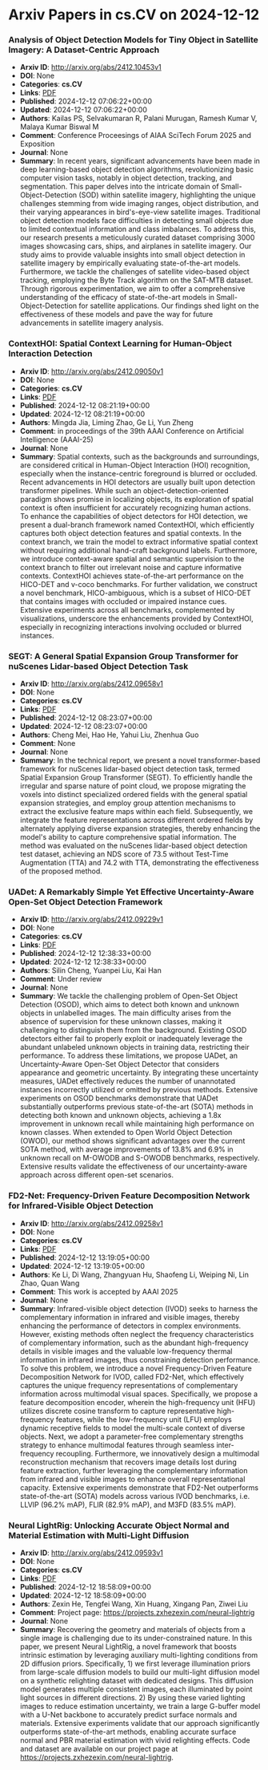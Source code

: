 # Arxiv Papers in cs.CV on 2024-12-12
### Analysis of Object Detection Models for Tiny Object in Satellite Imagery: A Dataset-Centric Approach
- **Arxiv ID**: http://arxiv.org/abs/2412.10453v1
- **DOI**: None
- **Categories**: **cs.CV**
- **Links**: [PDF](http://arxiv.org/pdf/2412.10453v1)
- **Published**: 2024-12-12 07:06:22+00:00
- **Updated**: 2024-12-12 07:06:22+00:00
- **Authors**: Kailas PS, Selvakumaran R, Palani Murugan, Ramesh Kumar V, Malaya Kumar Biswal M
- **Comment**: Conference Proceesings of AIAA SciTech Forum 2025 and Exposition
- **Journal**: None
- **Summary**: In recent years, significant advancements have been made in deep learning-based object detection algorithms, revolutionizing basic computer vision tasks, notably in object detection, tracking, and segmentation. This paper delves into the intricate domain of Small-Object-Detection (SOD) within satellite imagery, highlighting the unique challenges stemming from wide imaging ranges, object distribution, and their varying appearances in bird's-eye-view satellite images. Traditional object detection models face difficulties in detecting small objects due to limited contextual information and class imbalances. To address this, our research presents a meticulously curated dataset comprising 3000 images showcasing cars, ships, and airplanes in satellite imagery. Our study aims to provide valuable insights into small object detection in satellite imagery by empirically evaluating state-of-the-art models. Furthermore, we tackle the challenges of satellite video-based object tracking, employing the Byte Track algorithm on the SAT-MTB dataset. Through rigorous experimentation, we aim to offer a comprehensive understanding of the efficacy of state-of-the-art models in Small-Object-Detection for satellite applications. Our findings shed light on the effectiveness of these models and pave the way for future advancements in satellite imagery analysis.



### ContextHOI: Spatial Context Learning for Human-Object Interaction Detection
- **Arxiv ID**: http://arxiv.org/abs/2412.09050v1
- **DOI**: None
- **Categories**: **cs.CV**
- **Links**: [PDF](http://arxiv.org/pdf/2412.09050v1)
- **Published**: 2024-12-12 08:21:19+00:00
- **Updated**: 2024-12-12 08:21:19+00:00
- **Authors**: Mingda Jia, Liming Zhao, Ge Li, Yun Zheng
- **Comment**: in proceedings of the 39th AAAI Conference on Artificial Intelligence
  (AAAI-25)
- **Journal**: None
- **Summary**: Spatial contexts, such as the backgrounds and surroundings, are considered critical in Human-Object Interaction (HOI) recognition, especially when the instance-centric foreground is blurred or occluded. Recent advancements in HOI detectors are usually built upon detection transformer pipelines. While such an object-detection-oriented paradigm shows promise in localizing objects, its exploration of spatial context is often insufficient for accurately recognizing human actions. To enhance the capabilities of object detectors for HOI detection, we present a dual-branch framework named ContextHOI, which efficiently captures both object detection features and spatial contexts. In the context branch, we train the model to extract informative spatial context without requiring additional hand-craft background labels. Furthermore, we introduce context-aware spatial and semantic supervision to the context branch to filter out irrelevant noise and capture informative contexts. ContextHOI achieves state-of-the-art performance on the HICO-DET and v-coco benchmarks. For further validation, we construct a novel benchmark, HICO-ambiguous, which is a subset of HICO-DET that contains images with occluded or impaired instance cues. Extensive experiments across all benchmarks, complemented by visualizations, underscore the enhancements provided by ContextHOI, especially in recognizing interactions involving occluded or blurred instances.



### SEGT: A General Spatial Expansion Group Transformer for nuScenes Lidar-based Object Detection Task
- **Arxiv ID**: http://arxiv.org/abs/2412.09658v1
- **DOI**: None
- **Categories**: **cs.CV**
- **Links**: [PDF](http://arxiv.org/pdf/2412.09658v1)
- **Published**: 2024-12-12 08:23:07+00:00
- **Updated**: 2024-12-12 08:23:07+00:00
- **Authors**: Cheng Mei, Hao He, Yahui Liu, Zhenhua Guo
- **Comment**: None
- **Journal**: None
- **Summary**: In the technical report, we present a novel transformer-based framework for nuScenes lidar-based object detection task, termed Spatial Expansion Group Transformer (SEGT). To efficiently handle the irregular and sparse nature of point cloud, we propose migrating the voxels into distinct specialized ordered fields with the general spatial expansion strategies, and employ group attention mechanisms to extract the exclusive feature maps within each field. Subsequently, we integrate the feature representations across different ordered fields by alternately applying diverse expansion strategies, thereby enhancing the model's ability to capture comprehensive spatial information. The method was evaluated on the nuScenes lidar-based object detection test dataset, achieving an NDS score of 73.5 without Test-Time Augmentation (TTA) and 74.2 with TTA, demonstrating the effectiveness of the proposed method.



### UADet: A Remarkably Simple Yet Effective Uncertainty-Aware Open-Set Object Detection Framework
- **Arxiv ID**: http://arxiv.org/abs/2412.09229v1
- **DOI**: None
- **Categories**: **cs.CV**
- **Links**: [PDF](http://arxiv.org/pdf/2412.09229v1)
- **Published**: 2024-12-12 12:38:33+00:00
- **Updated**: 2024-12-12 12:38:33+00:00
- **Authors**: Silin Cheng, Yuanpei Liu, Kai Han
- **Comment**: Under review
- **Journal**: None
- **Summary**: We tackle the challenging problem of Open-Set Object Detection (OSOD), which aims to detect both known and unknown objects in unlabelled images. The main difficulty arises from the absence of supervision for these unknown classes, making it challenging to distinguish them from the background. Existing OSOD detectors either fail to properly exploit or inadequately leverage the abundant unlabeled unknown objects in training data, restricting their performance. To address these limitations, we propose UADet, an Uncertainty-Aware Open-Set Object Detector that considers appearance and geometric uncertainty. By integrating these uncertainty measures, UADet effectively reduces the number of unannotated instances incorrectly utilized or omitted by previous methods. Extensive experiments on OSOD benchmarks demonstrate that UADet substantially outperforms previous state-of-the-art (SOTA) methods in detecting both known and unknown objects, achieving a 1.8x improvement in unknown recall while maintaining high performance on known classes. When extended to Open World Object Detection (OWOD), our method shows significant advantages over the current SOTA method, with average improvements of 13.8% and 6.9% in unknown recall on M-OWODB and S-OWODB benchmarks, respectively. Extensive results validate the effectiveness of our uncertainty-aware approach across different open-set scenarios.



### FD2-Net: Frequency-Driven Feature Decomposition Network for Infrared-Visible Object Detection
- **Arxiv ID**: http://arxiv.org/abs/2412.09258v1
- **DOI**: None
- **Categories**: **cs.CV**
- **Links**: [PDF](http://arxiv.org/pdf/2412.09258v1)
- **Published**: 2024-12-12 13:19:05+00:00
- **Updated**: 2024-12-12 13:19:05+00:00
- **Authors**: Ke Li, Di Wang, Zhangyuan Hu, Shaofeng Li, Weiping Ni, Lin Zhao, Quan Wang
- **Comment**: This work is accepted by AAAI 2025
- **Journal**: None
- **Summary**: Infrared-visible object detection (IVOD) seeks to harness the complementary information in infrared and visible images, thereby enhancing the performance of detectors in complex environments. However, existing methods often neglect the frequency characteristics of complementary information, such as the abundant high-frequency details in visible images and the valuable low-frequency thermal information in infrared images, thus constraining detection performance. To solve this problem, we introduce a novel Frequency-Driven Feature Decomposition Network for IVOD, called FD2-Net, which effectively captures the unique frequency representations of complementary information across multimodal visual spaces. Specifically, we propose a feature decomposition encoder, wherein the high-frequency unit (HFU) utilizes discrete cosine transform to capture representative high-frequency features, while the low-frequency unit (LFU) employs dynamic receptive fields to model the multi-scale context of diverse objects. Next, we adopt a parameter-free complementary strengths strategy to enhance multimodal features through seamless inter-frequency recoupling. Furthermore, we innovatively design a multimodal reconstruction mechanism that recovers image details lost during feature extraction, further leveraging the complementary information from infrared and visible images to enhance overall representational capacity. Extensive experiments demonstrate that FD2-Net outperforms state-of-the-art (SOTA) models across various IVOD benchmarks, i.e. LLVIP (96.2% mAP), FLIR (82.9% mAP), and M3FD (83.5% mAP).



### Neural LightRig: Unlocking Accurate Object Normal and Material Estimation with Multi-Light Diffusion
- **Arxiv ID**: http://arxiv.org/abs/2412.09593v1
- **DOI**: None
- **Categories**: **cs.CV**
- **Links**: [PDF](http://arxiv.org/pdf/2412.09593v1)
- **Published**: 2024-12-12 18:58:09+00:00
- **Updated**: 2024-12-12 18:58:09+00:00
- **Authors**: Zexin He, Tengfei Wang, Xin Huang, Xingang Pan, Ziwei Liu
- **Comment**: Project page: https://projects.zxhezexin.com/neural-lightrig
- **Journal**: None
- **Summary**: Recovering the geometry and materials of objects from a single image is challenging due to its under-constrained nature. In this paper, we present Neural LightRig, a novel framework that boosts intrinsic estimation by leveraging auxiliary multi-lighting conditions from 2D diffusion priors. Specifically, 1) we first leverage illumination priors from large-scale diffusion models to build our multi-light diffusion model on a synthetic relighting dataset with dedicated designs. This diffusion model generates multiple consistent images, each illuminated by point light sources in different directions. 2) By using these varied lighting images to reduce estimation uncertainty, we train a large G-buffer model with a U-Net backbone to accurately predict surface normals and materials. Extensive experiments validate that our approach significantly outperforms state-of-the-art methods, enabling accurate surface normal and PBR material estimation with vivid relighting effects. Code and dataset are available on our project page at https://projects.zxhezexin.com/neural-lightrig.




